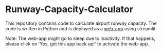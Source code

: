 # Runway-Capacity-Calculator
This repository contains code to calculate airport runway capacity. The code is written in Python and is deployed as a [web-app](https://runway-capacity-calculator.streamlit.app/) using streamlit.

Note: The web-app might go to sleep due to inactivity. If that happens, please click on 'Yes, get this app back up!' to activate the web-app.
